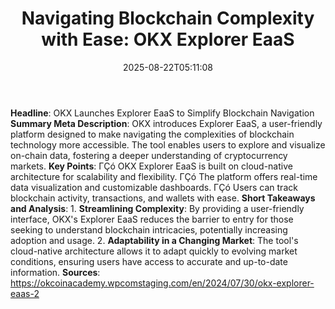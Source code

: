﻿---
title: "Navigating Blockchain Complexity with Ease: OKX Explorer EaaS"
date: "2025-08-22T05:11:08"
category: "Markets"
summary: ""
slug: "navigating blockchain complexity with ease okx explorer eaas"
source_urls:
  - "https://okcoinacademy.wpcomstaging.com/en/2024/07/30/okx-explorer-eaas-2"
seo:
  title: "Navigating Blockchain Complexity with Ease: OKX Explorer EaaS | Hash n Hedge"
  description: ""
  keywords: ["news", "markets", "brief"]
---
**Headline**:  OKX Launches Explorer EaaS to Simplify Blockchain Navigation   **Summary Meta Description**: OKX introduces Explorer EaaS, a user-friendly platform designed to make navigating the complexities of blockchain technology more accessible. The tool enables users to explore and visualize on-chain data, fostering a deeper understanding of cryptocurrency markets.  **Key Points**:  ΓÇó OKX Explorer EaaS is built on cloud-native architecture for scalability and flexibility. ΓÇó The platform offers real-time data visualization and customizable dashboards. ΓÇó Users can track blockchain activity, transactions, and wallets with ease.  **Short Takeaways and Analysis**: 1. **Streamlining Complexity**: By providing a user-friendly interface, OKX's Explorer EaaS reduces the barrier to entry for those seeking to understand blockchain intricacies, potentially increasing adoption and usage. 2. **Adaptability in a Changing Market**: The tool's cloud-native architecture allows it to adapt quickly to evolving market conditions, ensuring users have access to accurate and up-to-date information.  **Sources**: https://okcoinacademy.wpcomstaging.com/en/2024/07/30/okx-explorer-eaas-2 
